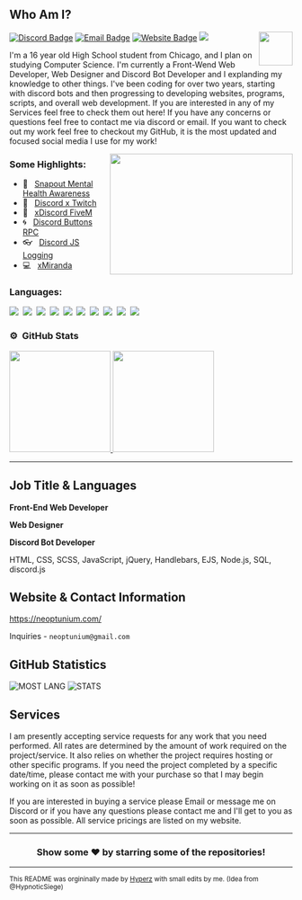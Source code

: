 ## Who Am I?

<img align="right" height="60" width="60" alt="" src="https://cdn.discordapp.com/attachments/498213392071393280/858505570353152020/neo.png" />

[![Discord Badge](https://img.shields.io/badge/-Discord-000000?style=flat-square&logo=Discord&logoColor=blue)](https://discord.com/channels/@me/642805037101219871)
[![Email Badge](https://img.shields.io/badge/-Email-000000?style=flat-square&logo=Discord&logoColor=blue)](https://discord.com/channels/@me/642805037101219871)
[![Website Badge](https://img.shields.io/badge/Website-000000?style=flat-square&logo=google-chrome&logoColor=blue)](https://neoptunium.com/)
![](https://komarev.com/ghpvc/?username=Neoptunium&label=Views&color=blue&style=plastic) 

I'm a 16 year old High School student from Chicago, and I plan on studying Computer Science. I'm currently a Front-Wend Web Developer, Web Designer and Discord Bot Developer and I explanding my knowledge to other things. I've been coding for over two years, starting with discord bots and then progressing to developing websites, programs, scripts, and overall web development. If you are interested in any of my Services feel free to check them out here! If you have any concerns or questions feel free to contact me via discord or email. If you want to check out my work feel free to checkout my GitHub, it is the most updated and focused social media I use for my work!

<img align="right" height="215" width="325" alt="" src="https://cdn.discordapp.com/attachments/834091240777187408/924882829043724329/banner.gif" />


### Some Highlights:

- 📌 &nbsp; [Snapout Mental Health Awareness](https://snapout.nl/)
- 🚀 &nbsp; [Discord x Twitch](https://github.com/HypnoticSiege/Discord-x-Twitch)
- 🏫 &nbsp; [xDiscord FiveM](https://github.com/HypnoticSiege/xDiscord)
- 🌀 &nbsp; [Discord Buttons RPC](https://github.com/HypnoticSiege/Discord-Buttons-RPC)
- 👓 &nbsp; [Discord JS Logging](https://github.com/HypnoticSiege/Discord-JS-Logging)
- 💻 &nbsp; [xMiranda](https://github.com/HypnoticSiege/xMiranda)

### Languages:


![](https://img.shields.io/badge/HTML5-000000?style=for-the-badge&logo=html5&logoColor=orange)&nbsp;
![](https://img.shields.io/badge/CSS3-000000?style=for-the-badge&logo=css3&logoColor=blue)&nbsp;
![](https://img.shields.io/badge/SASS-000000?style=for-the-badge&logo=sass&logoColor=blue)&nbsp;
![](https://img.shields.io/badge/JavaScript-000000?style=for-the-badge&logo=javascript&logoColor=yellow)&nbsp;
![](https://img.shields.io/badge/jQuery-000000?style=for-the-badge&logo=jquery&logoColor=yellow)&nbsp;
![](https://img.shields.io/badge/Handlebars-000000?style=for-the-badge&logo=handlebars&logoColor=green)&nbsp;
![](https://img.shields.io/badge/EJS-000000?style=for-the-badge&logo=ejs&logoColor=green)&nbsp;
![](https://img.shields.io/badge/Node.js-000000?style=for-the-badge&logo=node.js&logoColor=green)&nbsp;
![](https://img.shields.io/badge/SQL-000000?style=for-the-badge&logo=mysql&logoColor=green)&nbsp;
![](https://img.shields.io/badge/discord.js-000000?style=for-the-badge&logo=discord.js&logoColor=green)&nbsp;



### ⚙️ &nbsp;GitHub Stats

<p align="left">
<a href="https://github.com/Itz-Hyperz">
  <img height="180em" src="https://github-readme-stats-eight-theta.vercel.app/api?username=HypnoticSiege&show_icons=true&theme=react&include_all_commits=true&count_private=true"/>
  <img height="180em" src="https://github-readme-stats-eight-theta.vercel.app/api/top-langs/?username=HypnoticSiege&layout=compact&langs_count=8&theme=react"/>
</a>
</p>

---

## Job Title & Languages 
**Front-End Web Developer**

**Web Designer**

**Discord Bot Developer**

HTML, CSS, SCSS, JavaScript, jQuery, Handlebars, EJS, Node.js, SQL, discord.js

## Website & Contact Information 
https://neoptunium.com/

Inquiries - `neoptunium@gmail.com`

## GitHub Statistics
<img alt="MOST LANG" src="https://github-readme-stats.vercel.app/api/top-langs/?username=Neoptunium&layout=compact&theme=react">

<img alt="STATS" src="https://github-readme-stats.vercel.app/api?username=Neoptunium&show_icons=true&theme=react&hide=prs,issues">

## Services
I am presently accepting service requests for any work that you need performed. All rates are determined by the amount of work required on the project/service. It also relies on whether the project requires hosting or other specific programs. If you need the project completed by a specific date/time, please contact me with your purchase so that I may begin working on it as soon as possible!

If you are interested in buying a service please Email or message me on Discord or if you have any questions please contact me and I'll get to you as soon as possible. All service pricings are listed on my website.

---

<h3 align=center>Show some ❤️ by starring some of the repositories!</h3>

---
<small>This README was orgininally made by <a href="https://hyperz.net/">Hyperz</a> with small edits by me. (Idea from @HypnoticSiege)</small>
